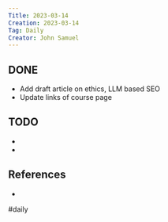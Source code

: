 ```yaml
---
Title: 2023-03-14
Creation: 2023-03-14
Tag: Daily
Creator: John Samuel
---
```


## DONE
- Add draft article on ethics, LLM based SEO
- Update links of course page

## TODO
-
-

## References
-

#daily